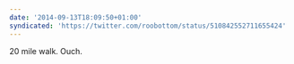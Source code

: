 ```yaml
---
date: '2014-09-13T18:09:50+01:00'
syndicated: 'https://twitter.com/roobottom/status/510842552711655424'
---
```

20 mile walk. Ouch.
